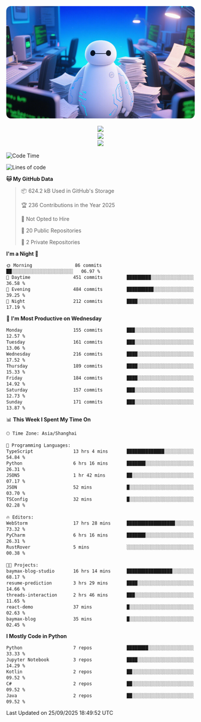 <div align="center">
  <!--
  <img src="https://readme-typing-svg.demolab.com?font=Zhi+Mang+Xing&size=40&pause=1000&color=000000&center=true&vCenter=true&lines=Baymax%E5%B0%8F%E6%8C%AF;Hello%20World"/><br/>
  -->
  <img src="assets/author_banner.png" height="300"/><br/>
  <br/>
  <img src="https://skillicons.dev/icons?i=python,java,kotlin,c,rust,cs,javascript,typescript" /><br/>
  <img src="https://skillicons.dev/icons?i=pytorch,spring,vue,fastapi,docker,mysql,mongodb,linux" /><br/>
  <img src="https://skillicons.dev/icons?i=idea,pycharm,webstorm,androidstudio,vscode,git,vim,obsidian" /><br/>
</div>

<!--START_SECTION:waka-->
![Code Time](http://img.shields.io/badge/Code%20Time-1%2C344%20hrs%2015%20mins-blue)

![Lines of code](https://img.shields.io/badge/From%20Hello%20World%20I%27ve%20Written-6.1%20million%20lines%20of%20code-blue)

**🐱 My GitHub Data** 

> 📦 624.2 kB Used in GitHub's Storage 
 > 
> 🏆 236 Contributions in the Year 2025
 > 
> 🚫 Not Opted to Hire
 > 
> 📜 20 Public Repositories 
 > 
> 🔑 2 Private Repositories 
 > 
**I'm a Night 🦉** 

```text
🌞 Morning                86 commits          ██░░░░░░░░░░░░░░░░░░░░░░░   06.97 % 
🌆 Daytime                451 commits         █████████░░░░░░░░░░░░░░░░   36.58 % 
🌃 Evening                484 commits         ██████████░░░░░░░░░░░░░░░   39.25 % 
🌙 Night                  212 commits         ████░░░░░░░░░░░░░░░░░░░░░   17.19 % 
```
📅 **I'm Most Productive on Wednesday** 

```text
Monday                   155 commits         ███░░░░░░░░░░░░░░░░░░░░░░   12.57 % 
Tuesday                  161 commits         ███░░░░░░░░░░░░░░░░░░░░░░   13.06 % 
Wednesday                216 commits         ████░░░░░░░░░░░░░░░░░░░░░   17.52 % 
Thursday                 189 commits         ████░░░░░░░░░░░░░░░░░░░░░   15.33 % 
Friday                   184 commits         ████░░░░░░░░░░░░░░░░░░░░░   14.92 % 
Saturday                 157 commits         ███░░░░░░░░░░░░░░░░░░░░░░   12.73 % 
Sunday                   171 commits         ███░░░░░░░░░░░░░░░░░░░░░░   13.87 % 
```


📊 **This Week I Spent My Time On** 

```text
🕑︎ Time Zone: Asia/Shanghai

💬 Programming Languages: 
TypeScript               13 hrs 4 mins       ██████████████░░░░░░░░░░░   54.84 % 
Python                   6 hrs 16 mins       ███████░░░░░░░░░░░░░░░░░░   26.31 % 
JSON5                    1 hr 42 mins        ██░░░░░░░░░░░░░░░░░░░░░░░   07.17 % 
JSON                     52 mins             █░░░░░░░░░░░░░░░░░░░░░░░░   03.70 % 
TSConfig                 32 mins             █░░░░░░░░░░░░░░░░░░░░░░░░   02.28 % 

🔥 Editors: 
WebStorm                 17 hrs 28 mins      ██████████████████░░░░░░░   73.32 % 
PyCharm                  6 hrs 16 mins       ███████░░░░░░░░░░░░░░░░░░   26.31 % 
RustRover                5 mins              ░░░░░░░░░░░░░░░░░░░░░░░░░   00.38 % 

🐱‍💻 Projects: 
baymax-blog-studio       16 hrs 14 mins      █████████████████░░░░░░░░   68.17 % 
resume-prediction        3 hrs 29 mins       ████░░░░░░░░░░░░░░░░░░░░░   14.66 % 
threads-interaction      2 hrs 46 mins       ███░░░░░░░░░░░░░░░░░░░░░░   11.65 % 
react-demo               37 mins             █░░░░░░░░░░░░░░░░░░░░░░░░   02.63 % 
baymax-blog              35 mins             █░░░░░░░░░░░░░░░░░░░░░░░░   02.45 % 
```

**I Mostly Code in Python** 

```text
Python                   7 repos             ████████░░░░░░░░░░░░░░░░░   33.33 % 
Jupyter Notebook         3 repos             ████░░░░░░░░░░░░░░░░░░░░░   14.29 % 
Kotlin                   2 repos             ██░░░░░░░░░░░░░░░░░░░░░░░   09.52 % 
C#                       2 repos             ██░░░░░░░░░░░░░░░░░░░░░░░   09.52 % 
Java                     2 repos             ██░░░░░░░░░░░░░░░░░░░░░░░   09.52 % 
```




 Last Updated on 25/09/2025 18:49:52 UTC
<!--END_SECTION:waka-->





